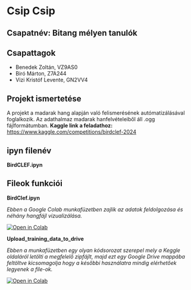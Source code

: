 # Csip Csip
## Csapatnév: Bitang mélyen tanulók
## Csapattagok
- Benedek Zoltán, VZ9AS0
- Biró Márton, Z7A244
- Vizi Kristóf Levente, GN2VV4
## Projekt ismertetése
A projekt a madarak hang alapján való felismerésének autómatizálásával foglalkozik. Az adathalmaz madarak hanfelvételeiből áll .ogg fájlformátumban.
**Kaggle link a feladathoz:** https://www.kaggle.com/competitions/birdclef-2024
## ipyn filenév
**BirdCLEF.ipyn**
## Fileok funkciói
**BirdClef.ipyn**

*Ebben a Google Colab munkafüzetben zajlik az adatok feldolgozása és néhány hangfájl vizualizálása.*

[![Open in Colab](https://colab.research.google.com/assets/colab-badge.svg)](https://colab.research.google.com/github/Bitang-Melyen-Tanulok/Csip_Csip/blob/main/BirdCLEF.ipynb)

**Upload_training_data_to_drive**

*Ebben a munkafüzetben egy olyan kódsorozat szerepel mely a Keggle oldaláról letölti a megfelelő zipfájlt, majd ezt egy Google Drive mappába feltöltve kicsomagolja hogy a későbbi használatra mindig elérhetőek legyenek a file-ok.*

[![Open in Colab](https://colab.research.google.com/assets/colab-badge.svg)](https://colab.research.google.com/github/Bitang-Melyen-Tanulok/Csip_Csip/blob/main/Upload_training_data_to_drive.ipynb)
